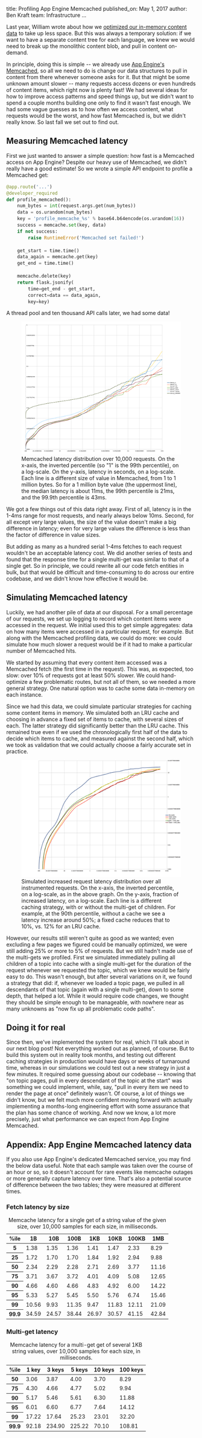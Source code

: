 title: Profiling App Engine Memcached
published_on: May 1, 2017
author: Ben Kraft
team: Infrastructure
...

Last year, William wrote about how we [optimized our in-memory content data](/posts/evolving-our-content-infrastructure.htm) to take up less space.  But this was always a temporary solution: if we want to have a separate content tree for each language, we knew we would need to break up the monolithic content blob, and pull in content on-demand.

In principle, doing this is simple -- we already use [App Engine's Memcached](https://cloud.google.com/appengine/docs/python/memcache/), so all we need to do is change our data structures to pull in content from there whenever someone asks for it.  But that might be some unknown amount slower -- many requests access dozens or even hundreds of content items, which right now is plenty fast!  We had several ideas for how to improve access patterns and speed things up, but we didn't want to spend a couple months building one only to find it wasn't fast enough.  We had some vague guesses as to how often we access content, what requests would be the worst, and how fast Memcached is, but we didn't really know.  So last fall we set out to find out.

## Measuring Memcached latency

First we just wanted to answer a simple question: how fast is a Memcached access on App Engine?  Despite our heavy use of Memcached, we didn't really have a good estimate!  So we wrote a simple API endpoint to profile a Memcached get:

```py
@app.route('...')
@developer_required
def profile_memcached():
    num_bytes = int(request.args.get(num_bytes))
    data = os.urandom(num_bytes)
    key = 'profile_memcache_%s' % base64.b64encode(os.urandom(16))
    success = memcache.set(key, data)
    if not success:
        raise RuntimeError('Memcached set failed!')

    get_start = time.time()
    data_again = memcache.get(key)
    get_end = time.time()

    memcache.delete(key)
    return flask.jsonify(
        time=get_end - get_start,
        correct=data == data_again,
        key=key)
```

A thread pool and ten thousand API calls later, we had some data!

<figure>
    <img src="/images/memcached-profiling/by-size.png"
         alt="Graph of Memcached latency data" />
    <figcaption>
        Memcached latency distribution over 10,000 requests.  On the x-axis, the inverted percentile (so "1" is the 99th percentile), on a log-scale.  On the y-axis, latency in seconds, on a log-scale.  Each line is a different size of value in Memcached, from 1 to 1 million bytes.  So for a 1 million byte value (the uppermost line), the median latency is about 11ms, the 99th percentile is 21ms, and the 99.9th percentile is 43ms.
    </figcaption>
</figure>

We got a few things out of this data right away.  First of all, latency is in the 1-4ms range for most requests, and nearly always below 10ms.   Second, for all except very large values, the size of the value doesn't make a big difference in latency; even for very large values the difference is less than the factor of difference in value sizes.

But adding as many as a hundred serial 1-4ms fetches to each request wouldn't be an acceptable latency cost.  We did another series of tests and found that the response time for a single multi-get was similar to that of a single get.  So in principle, we could rewrite all our code fetch entities in bulk, but that would be difficult and time-consuming to do across our entire codebase, and we didn't know how effective it would be.

## Simulating Memcached latency

Luckily, we had another pile of data at our disposal.  For a small percentage of our requests, we set up logging to record which content items were accessed in the request.  We initial used this to get simple aggregates: data on how many items were accessed in a particular request, for example.  But along with the Memcached profiling data, we could do more: we could simulate how much slower a request would be if it had to make a particular number of Memcached hits.

We started by assuming that every content item accessed was a Memcached fetch (the first time in the request).  This was, as expected, too slow: over 10% of requests got at least 50% slower.  We could hand-optimize a few problematic routes, but not all of them, so we needed a more general strategy.  One natural option was to cache some data in-memory on each instance.

Since we had this data, we could simulate particular strategies for caching some content items in memory.  We simulated both an LRU cache and choosing in advance a fixed set of items to cache, with several sizes of each.  The latter strategy did significantly better than the LRU cache.  This remained true even if we used the chronologically first half of the data to decide which items to cache, and measured against the second half, which we took as validation that we could actually choose a fairly accurate set in practice.

<figure>
    <img src="images/memcached-profiling/static-cache.png"
         alt="Graph of simulated fixed-cache data" />
    <figcaption>
        Simulated increased request latency distribution over all instrumented requests.  On the x-axis, the inverted percentile, on a log-scale, as in the above graph.  On the y-axis, fraction of increased latency, on a log-scale.  Each line is a different caching strategy, with or without the multi-get of children.  For example, at the 90th percentile, without a cache we see a latency increase around 50%; a fixed cache reduces that to 10%, vs. 12% for an LRU cache.
    </figcaption>
</figure>

However, our results still weren't quite as good as we wanted; even excluding a few pages we figured could be manually optimized, we were still adding 25% or more to 5% of requests.  But we still hadn't made use of the multi-gets we profiled.  First we simulated immediately pulling all children of a topic into cache with a single multi-get for the duration of the request whenever we requested the topic, which we knew would be fairly easy to do.  This wasn't enough, but after several variations on it, we found a strategy that did: if, whenever we loaded a topic page, we pulled in all descendants of that topic (again with a single multi-get), down to some depth, that helped a lot.  While it would require code changes, we thought they should be simple enough to be manageable, with nowhere near as many unknowns as "now fix up all problematic code paths".

## Doing it for real

Since then, we've implemented the system for real, which I'll talk about in our next blog post!  Not everything worked out as planned, of course.  But to build this system out in reality took months, and testing out different caching strategies in production would have days or weeks of turnaround time, whereas in our simulations we could test out a new strategy in just a few minutes.  It required some guessing about our codebase -- knowing that "on topic pages, pull in every descendant of the topic at the start" was something we could implement, while, say, "pull in every item we need to render the page at once" definitely wasn't.  Of course, a lot of things we didn't know, but we felt much more confident moving forward with actually implementing a months-long engineering effort with some assurance that the plan has some chance of working.  And now we know, a lot more precisely, just what performance we can expect from App Engine Memcached.

## Appendix: App Engine Memcached latency data

If you also use App Engine's dedicated Memcached service, you may find the below data useful.  Note that each sample was taken over the course of an hour or so, so it doesn't account for rare events like memcache outages or more generally capture latency over time.  That's also a potential source of difference between the two tables; they were measured at different times.

### Fetch latency by size

<div class="x-scrollable">
    <table>
        <thead>
            <tr><th>%ile</th><th>1B</th><th>10B</th><th>100B</th><th>1KB</th><th>10KB</th><th>100KB</th><th>1MB</th></tr>
        </thead>
        <tbody>
            <tr><th>5</th><td>1.38</td><td>1.35</td><td>1.36</td><td>1.41</td><td>1.47</td><td>2.33</td><td>8.29</td></tr>
            <tr><th>25</th><td>1.72</td><td>1.70</td><td>1.70</td><td>1.84</td><td>1.92</td><td>2.94</td><td>9.88</td></tr>
            <tr><th>50</th><td>2.34</td><td>2.29</td><td>2.28</td><td>2.71</td><td>2.69</td><td>3.77</td><td>11.16</td></tr>
            <tr><th>75</th><td>3.71</td><td>3.67</td><td>3.72</td><td>4.01</td><td>4.09</td><td>5.08</td><td>12.65</td></tr>
            <tr><th>90</th><td>4.66</td><td>4.60</td><td>4.66</td><td>4.83</td><td>4.92</td><td>6.00</td><td>14.22</td></tr>
            <tr><th>95</th><td>5.33</td><td>5.27</td><td>5.45</td><td>5.50</td><td>5.76</td><td>6.74</td><td>15.46</td></tr>
            <tr><th>99</th><td>10.56</td><td>9.93</td><td>11.35</td><td>9.47</td><td>11.83</td><td>12.11</td><td>21.09</td></tr>
            <tr><th>99.9</th><td>34.59</td><td>24.57</td><td>38.44</td><td>26.97</td><td>30.57</td><td>41.15</td><td>42.84</td></tr>
        </tbody>
        <caption>
            Memcache latency for a single get of a string value of the given size, over 10,000 samples for each size, in milliseconds.
        </caption>
    </table>
</div>

### Multi-get latency

<div class="x-scrollable">
    <table class="data-table">
        <thead>
            <tr><th>%ile</th><th>1 key</th><th>3 keys</th><th>5 keys</th><th>10 keys</th><th>100 keys</th></tr>
        </thead>
        <tbody>
            <tr><th>50</td><td>3.06</td><td>3.87</td><td>4.00</td><td>3.70</td><td>8.29</td></tr>
            <tr><th>75</td><td>4.30</td><td>4.66</td><td>4.77</td><td>5.02</td><td>9.94</td></tr>
            <tr><th>90</td><td>5.17</td><td>5.46</td><td>5.61</td><td>6.30</td><td>11.88</td></tr>
            <tr><th>95</td><td>6.01</td><td>6.60</td><td>6.77</td><td>7.64</td><td>14.12</td></tr>
            <tr><th>99</td><td>17.22</td><td>17.64</td><td>25.23</td><td>23.01</td><td>32.20</td></tr>
            <tr><th>99.9</td><td>92.18</td><td>234.90</td><td>225.22</td><td>70.10</td><td>108.81</td></tr>
        </tbody>
        <caption>
            Memcache latency for a multi-get get of several 1KB string values, over 10,000 samples for each size, in milliseconds.
        </caption>
    </table>
</div>
